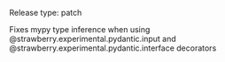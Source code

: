 Release type: patch

 Fixes mypy type inference when using @strawberry.experimental.pydantic.input
 and @strawberry.experimental.pydantic.interface decorators
